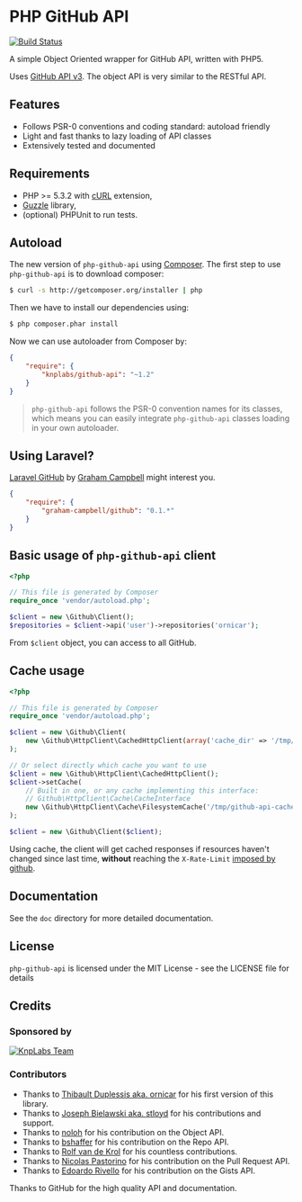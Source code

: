 # PHP GitHub API

[![Build Status](https://secure.travis-ci.org/KnpLabs/php-github-api.png)](http://travis-ci.org/KnpLabs/php-github-api)

A simple Object Oriented wrapper for GitHub API, written with PHP5.

Uses [GitHub API v3](http://developer.github.com/v3/). The object API is very similar to the RESTful API.

## Features

* Follows PSR-0 conventions and coding standard: autoload friendly
* Light and fast thanks to lazy loading of API classes
* Extensively tested and documented

## Requirements

* PHP >= 5.3.2 with [cURL](http://php.net/manual/en/book.curl.php) extension,
* [Guzzle](https://github.com/guzzle/guzzle) library,
* (optional) PHPUnit to run tests.

## Autoload

The new version of `php-github-api` using [Composer](http://getcomposer.org).
The first step to use `php-github-api` is to download composer:

```bash
$ curl -s http://getcomposer.org/installer | php
```

Then we have to install our dependencies using:
```bash
$ php composer.phar install
```
Now we can use autoloader from Composer by:

```json
{
    "require": {
        "knplabs/github-api": "~1.2"
    }
}
```

> `php-github-api` follows the PSR-0 convention names for its classes, which means you can easily integrate `php-github-api` classes loading in your own autoloader.

## Using Laravel?

[Laravel GitHub](https://github.com/GrahamCampbell/Laravel-GitHub) by [Graham Campbell](https://github.com/GrahamCampbell) might interest you.

```json
{
    "require": {
        "graham-campbell/github": "0.1.*"
    }
}
```

## Basic usage of `php-github-api` client

```php
<?php

// This file is generated by Composer
require_once 'vendor/autoload.php';

$client = new \Github\Client();
$repositories = $client->api('user')->repositories('ornicar');
```

From `$client` object, you can access to all GitHub.

## Cache usage

```php
<?php

// This file is generated by Composer
require_once 'vendor/autoload.php';

$client = new \Github\Client(
    new \Github\HttpClient\CachedHttpClient(array('cache_dir' => '/tmp/github-api-cache'))
);

// Or select directly which cache you want to use
$client = new \Github\HttpClient\CachedHttpClient();
$client->setCache(
    // Built in one, or any cache implementing this interface:
    // Github\HttpClient\Cache\CacheInterface
    new \Github\HttpClient\Cache\FilesystemCache('/tmp/github-api-cache')
);

$client = new \Github\Client($client);
```

Using cache, the client will get cached responses if resources haven't changed since last time,
**without** reaching the `X-Rate-Limit` [imposed by github](http://developer.github.com/v3/#rate-limiting).


## Documentation

See the `doc` directory for more detailed documentation.

## License

`php-github-api` is licensed under the MIT License - see the LICENSE file for details

## Credits

### Sponsored by

[![KnpLabs Team](http://knplabs.pl/bundles/knpcorporate/images/logo.png)](http://knplabs.com)

### Contributors

- Thanks to [Thibault Duplessis aka. ornicar](http://github.com/ornicar) for his first version of this library.
- Thanks to [Joseph Bielawski aka. stloyd](http://github.com/stloyd) for his contributions and support.
- Thanks to [noloh](http://github.com/noloh) for his contribution on the Object API.
- Thanks to [bshaffer](http://github.com/bshaffer) for his contribution on the Repo API.
- Thanks to [Rolf van de Krol](http://github.com/rolfvandekrol) for his countless contributions.
- Thanks to [Nicolas Pastorino](http://github.com/jeanvoye) for his contribution on the Pull Request API.
- Thanks to [Edoardo Rivello](http://github.com/erivello) for his contribution on the Gists API.

Thanks to GitHub for the high quality API and documentation.

